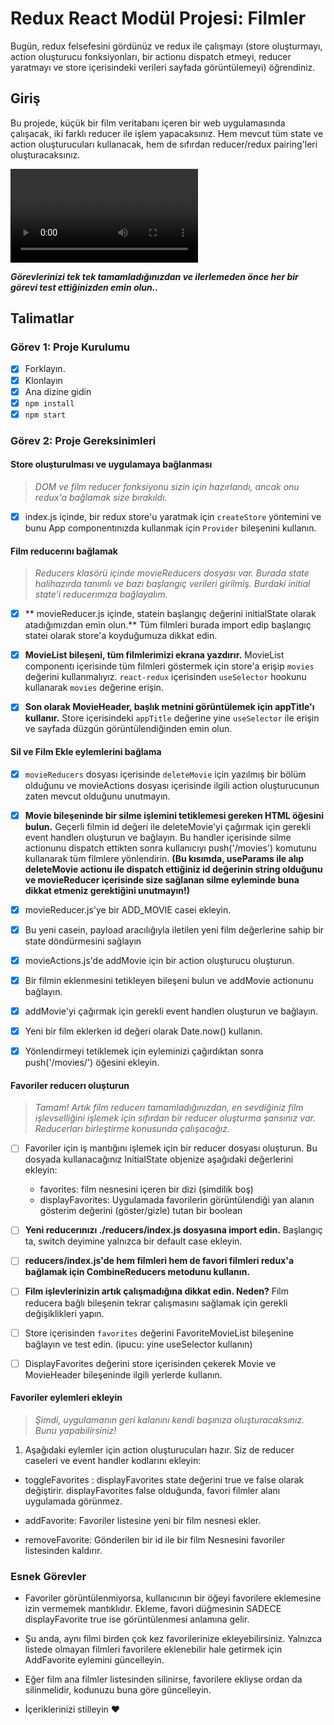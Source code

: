 # Redux React Modül Projesi: Filmler

Bugün, redux felsefesini gördünüz ve redux ile çalışmayı (store oluşturmayı, action oluşturucu fonksiyonları, bir actionu dispatch etmeyi, reducer yaratmayı ve store içerisindeki verileri sayfada görüntülemeyi) öğrendiniz.

## Giriş

Bu projede, küçük bir film veritabanı içeren bir web uygulamasında çalışacak, iki farklı reducer ile işlem yapacaksınız. Hem mevcut tüm state ve action oluşturucuları kullanacak, hem de sıfırdan reducer/redux pairing'leri oluşturacaksınız.

![Film DB örneği](proje-demo.mov)

**_Görevlerinizi tek tek tamamladığınızdan ve ilerlemeden önce her bir görevi test ettiğinizden emin olun.._**

## Talimatlar

### Görev 1: Proje Kurulumu

- [x] Forklayın.
- [x] Klonlayın
- [x] Ana dizine gidin
- [x] `npm install`
- [x] `npm start`

### Görev 2: Proje Gereksinimleri

#### Store oluşturulması ve uygulamaya bağlanması

> _DOM ve film reducer fonksiyonu sizin için hazırlandı, ancak onu redux'a bağlamak size bırakıldı._

- [x] index.js içinde, bir redux store'u yaratmak için `createStore` yöntemini ve bunu App componentınızda kullanmak için `Provider` bileşenini kullanın.

#### Film reducerını bağlamak

> _Reducers klasörü içinde movieReducers dosyası var. Burada state halihazırda tanımlı ve bazı başlangıç verileri girilmiş. Burdaki initial state'i reducerımıza bağlayalım._

- [x] ** movieReducer.js içinde, statein başlangıç değerini initialState olarak atadığımızdan emin olun.** Tüm filmleri burada import edip başlangıç statei olarak store'a koyduğumuza dikkat edin.

- [x] **MovieList bileşeni, tüm filmlerimizi ekrana yazdırır.**
      MovieList componentı içerisinde tüm filmleri göstermek için store'a erişip `movies` değerini kullanmalıyız. `react-redux` içerisinden `useSelector` hookunu kullanarak `movies` değerine erişin.

- [x] **Son olarak MovieHeader, başlık metnini görüntülemek için appTitle'ı kullanır.** Store içerisindeki `appTitle` değerine yine `useSelector` ile erişin ve sayfada düzgün görüntülendiğinden emin olun.

#### Sil ve Film Ekle eylemlerini bağlama

- [x] `movieReducers` dosyası içerisinde `deleteMovie` için yazılmış bir bölüm olduğunu ve movieActions dosyası içerisinde ilgili action oluşturucunun zaten mevcut olduğunu unutmayın.

- [x] **Movie bileşeninde bir silme işlemini tetiklemesi gereken HTML öğesini bulun.** Geçerli filmin id değeri ile deleteMovie'yi çağırmak için gerekli event handlerı oluşturun ve bağlayın. Bu handler içerisinde silme actionunu dispatch ettikten sonra kullanıcıyı push('/movies') komutunu kullanarak tüm filmlere yönlendirin. **(Bu kısımda, useParams ile alıp deleteMovie actionu ile dispatch ettiğiniz id değerinin string olduğunu ve movieReducer içerisinde size sağlanan silme eyleminde buna dikkat etmeniz gerektiğini unutmayın!)**

- [x] movieReducer.js'ye bir ADD_MOVIE casei ekleyin.
- [x] Bu yeni casein, payload aracılığıyla iletilen yeni film değerlerine sahip bir state döndürmesini sağlayın
- [x] movieActions.js'de addMovie için bir action oluşturucu oluşturun.
- [x] Bir filmin eklenmesini tetikleyen bileşeni bulun ve addMovie actionunu bağlayın.
- [x] addMovie'yi çağırmak için gerekli event handlerı oluşturun ve bağlayın.
- [x] Yeni bir film eklerken id değeri olarak Date.now() kullanın.
- [x] Yönlendirmeyi tetiklemek için eyleminizi çağırdıktan sonra push('/movies/') öğesini ekleyin.

#### Favoriler reducerı oluşturun

> _Tamam! Artık film reducerı tamamladığınızdan, en sevdiğiniz film işlevselliğini işlemek için sıfırdan bir reducer oluşturma şansınız var. Reducerları birleştirme konusunda çalışacağız._

- [ ] Favoriler için iş mantığını işlemek için bir reducer dosyası oluşturun. Bu dosyada kullanacağınız InitialState objenize aşağıdaki değerlerini ekleyin:

  - favorites: film nesnesini içeren bir dizi (şimdilik boş)
  - displayFavorites: Uygulamada favorilerin görüntülendiği yan alanın gösterim değerini (göster/gizle) tutan bir boolean

- [ ] **Yeni reducerınızı ./reducers/index.js dosyasına import edin.** Başlangıç ta, switch deyimine yalnızca bir default case ekleyin.

- [ ] **reducers/index.js'de hem filmleri hem de favori filmleri redux'a bağlamak için CombineReducers metodunu kullanın.**

- [ ] **Film işlevlerinizin artık çalışmadığına dikkat edin. Neden?** Film reducera bağlı bileşenin tekrar çalışmasını sağlamak için gerekli değişiklikleri yapın.

- [ ] Store içerisinden `favorites` değerini FavoriteMovieList bileşenine bağlayın ve test edin. (ipucu: yine useSelector kullanın)

- [ ] DisplayFavorites değerini store içerisinden çekerek Movie ve MovieHeader bileşeninde ilgili yerlerde kullanın.

#### Favoriler eylemleri ekleyin

> _Şimdi, uygulamanın geri kalanını kendi başınıza oluşturacaksınız. Bunu yapabilirsiniz!_

1. Aşağıdaki eylemler için action oluşturucuları hazır. Siz de reducer caseleri ve event handler kodlarını ekleyin:

- toggleFavorites : displayFavorites state değerini true ve false olarak değiştirir. displayFavorites false olduğunda, favori filmler alanı uygulamada görünmez.

- addFavorite: Favoriler listesine yeni bir film nesnesi ekler.
- removeFavorite: Gönderilen bir id ile bir film Nesnesini favoriler listesinden kaldırır.

### Esnek Görevler

- Favoriler görüntülenmiyorsa, kullanıcının bir öğeyi favorilere eklemesine izin vermemek mantıklıdır. Ekleme, favori düğmesinin SADECE displayFavorite true ise görüntülenmesi anlamına gelir.

- Şu anda, aynı filmi birden çok kez favorilerinize ekleyebilirsiniz. Yalnızca listede olmayan filmleri favorilere eklenebilir hale getirmek için AddFavorite eylemini güncelleyin.

- Eğer film ana filmler listesinden silinirse, favorilere ekliyse ordan da silinmelidir, kodunuzu buna göre güncelleyin.

- İçeriklerinizi stilleyin ❤️
